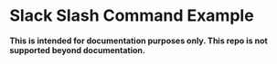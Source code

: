 # Slack Slash Command Example

**This is intended for documentation purposes only. This repo is not supported beyond documentation.**
